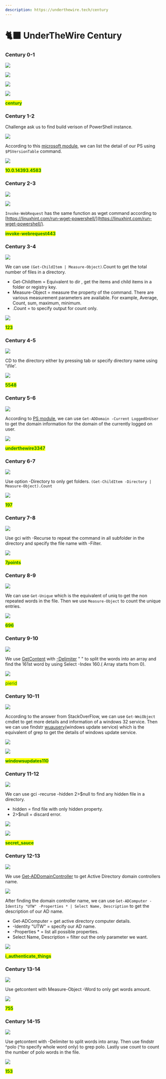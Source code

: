 ```yaml
---
description: https://underthewire.tech/century
---
```


# 🐈⬛ UnderTheWire Century

### Century 0-1

![](<.gitbook/assets/image (1).png>)

![](<.gitbook/assets/image (42).png>)

![](<.gitbook/assets/image (62).png>)

![](<.gitbook/assets/image (166).png>)

<mark style="color:green;">**century**</mark>

### Century 1-2

Challenge ask us to find build verison of PowerShell instance.&#x20;

![](<.gitbook/assets/image (221).png>)

According to this [microsoft module](https://docs.microsoft.com/en-us/powershell/module/microsoft.powershell.core/about/about\_powershell\_editions?view=powershell-7.2), we can list the detail of our PS using `$PSVersionTable` command.

![](<.gitbook/assets/image (172).png>)

<mark style="color:green;">**10.0.14393.4583**</mark>

### Century 2-3

![](<.gitbook/assets/image (241).png>)

![](<.gitbook/assets/image (266).png>)

`Invoke-WebRequest` has the same function as wget command according to [https://linuxhint.com/run-wget-powershell/](https://linuxhint.com/run-wget-powershell/).

<mark style="color:green;">**invoke-webrequest443**</mark>

### Century 3-4

![](<.gitbook/assets/image (127).png>)

We can use `(Get-ChildItem | Measure-Object)`.Count to get the total number of files in a directory.&#x20;

* Get-ChildItem = Equivalent to dir , get the items and child items in a folder or registry key.
* Measure-Object = measure the property of the command. There are various measurement parameters are available. For example, Average, Count, sum, maximum, minimum.
* .Count = to specify output for count only.

![](<.gitbook/assets/image (56).png>)

<mark style="color:green;">**123**</mark>

### Century 4-5

![](<.gitbook/assets/image (228).png>)

CD to the directory either by pressing tab or specify directory name using '\file'.

![](<.gitbook/assets/image (224).png>)

<mark style="color:green;">**5548**</mark>

### Century 5-6

![](<.gitbook/assets/image (146).png>)

According to [PS module](https://docs.microsoft.com/en-us/powershell/module/activedirectory/get-addomain?view=windowsserver2022-ps), we can use `Get-ADDomain -Current LoggedOnUser` to get the domain information for the domain of the currently logged on user.

![](<.gitbook/assets/image (38).png>)

<mark style="color:green;">**underthewire3347**</mark>

### Century 6-7

![](<.gitbook/assets/image (226).png>)

Use option -Directory to only get folders. `(Get-ChildItem -Directory | Measure-Object).Count`&#x20;

![](<.gitbook/assets/image (148).png>)

<mark style="color:green;">**197**</mark>

### Century 7-8

![](<.gitbook/assets/image (98).png>)

Use gci with -Recurse to repeat the command in all subfolder in the directory and specify the file name with -Filter.

![](<.gitbook/assets/image (29).png>)

<mark style="color:green;">**7points**</mark>

### Century 8-9

![](<.gitbook/assets/image (109).png>)

We can use `Get-Unique` which is the equivalent of uniq to get the non repeated words in the file. Then we use `Measure-Object` <mark style="color:green;"></mark> to count the unique entries.

![](<.gitbook/assets/image (176).png>)

<mark style="color:green;">**696**</mark>

### Century 9-10

![](<.gitbook/assets/image (183).png>)

We use [GetContent](https://docs.microsoft.com/en-us/powershell/module/microsoft.powershell.management/get-content?view=powershell-7.2) with [-Delimiter](https://www.mssqltips.com/sqlservertip/5427/parsing-strings-from-delimiters-in-powershell/) " " to split the words into an array and find the 161st word by using Select -Index 160.( Array starts from 0).

![](<.gitbook/assets/image (106).png>)

<mark style="color:green;">pierid</mark>

### Century 10-11

![](<.gitbook/assets/image (229).png>)

According to the answer from StackOverFlow, we can use `Get-WmiObject` cmdlet to get more details and information of a windows 32 service. Then we can use findstr [wuauserv](https://www.windows-commandline.com/start-stop-windows-update-service/)(windows update service) which is the equivalent of grep to get the  details of windows update service.

![](<.gitbook/assets/image (227).png>)

![](<.gitbook/assets/image (147).png>)

<mark style="color:green;">**windowsupdates110**</mark>



### Century 11-12

![](<.gitbook/assets/image (198).png>)

We can use gci -recurse -hidden 2>$null to find any hidden file in a directory.

* hidden = find file with only hidden property.
* 2>$null = discard error.

![](<.gitbook/assets/image (74).png>)

![](<.gitbook/assets/image (211).png>)

<mark style="color:green;">**secret\_sauce**</mark>

### Century 12-13

![](<.gitbook/assets/image (107).png>)

We use [Get-ADDomainController](https://docs.microsoft.com/en-us/powershell/module/activedirectory/get-addomaincontroller?view=windowsserver2022-ps) to get Active Directory domain controllers name.&#x20;

![](<.gitbook/assets/image (104).png>)

After finding the domain controller name, we can use `Get-ADComputer -Identity "UTW" -Properties * | Select Name, Description`  to get the description of our AD name.

* Get-ADComputer = get active directory computer details.
* \-Identity "UTW" = specify our AD name.
* \-Properties \* = list all possible properties.
* Select Name, Description = filter out the only parameter we want.

![](<.gitbook/assets/image (192).png>)

<mark style="color:green;">**i\_authenticate\_things**</mark>

### Century 13-14

![](<.gitbook/assets/image (93).png>)

Use getcontent with Measure-Object -Word to only get words amount.

![](<.gitbook/assets/image (87).png>)

<mark style="color:green;">**755**</mark>

### Century 14-15

![](<.gitbook/assets/image (217).png>)

Use getcontent with -Delimiter to split words into array. Then use findstr ^polo (^to specify whole word only) to grep polo. Lastly use count to count the number of polo words in the file.

![](<.gitbook/assets/image (49).png>)

<mark style="color:green;">**153**</mark>
